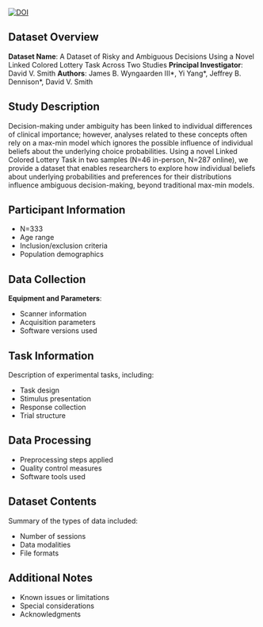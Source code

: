 [![DOI](https://zenodo.org/badge/DOI/10.5281/zenodo.15122335.svg)](https://doi.org/10.5281/zenodo.15122335)

## Dataset Overview
**Dataset Name**: A Dataset of Risky and Ambiguous Decisions Using a Novel Linked Colored Lottery Task Across Two Studies 
**Principal Investigator**: David V. Smith
**Authors**: James B. Wyngaarden III*, Yi Yang*, Jeffrey B. Dennison*, David V. Smith

## Study Description
Decision-making under ambiguity has been linked to individual differences of clinical importance; however, analyses related to these concepts often rely on a max-min model which ignores the possible influence of individual beliefs about the underlying choice probabilities. Using a novel Linked Colored Lottery Task in two samples (N=46 in-person, N=287 online), we provide a dataset that enables researchers to explore how individual beliefs about underlying probabilities and preferences for their distributions influence ambiguous decision-making, beyond traditional max-min models.

## Participant Information
* N=333
* Age range
* Inclusion/exclusion criteria
* Population demographics

## Data Collection
**Equipment and Parameters**:
* Scanner information
* Acquisition parameters
* Software versions used

## Task Information
Description of experimental tasks, including:
* Task design
* Stimulus presentation
* Response collection
* Trial structure

## Data Processing
* Preprocessing steps applied
* Quality control measures
* Software tools used

## Dataset Contents
Summary of the types of data included:
* Number of sessions
* Data modalities
* File formats

## Additional Notes
* Known issues or limitations
* Special considerations
* Acknowledgments
